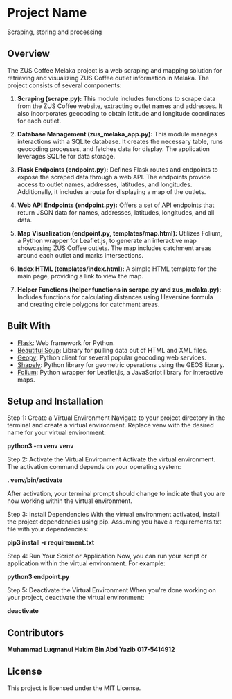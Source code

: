 # Project Name
Scraping, storing and processing
## Overview

The ZUS Coffee Melaka project is a web scraping and mapping solution for retrieving and visualizing ZUS Coffee outlet information in Melaka. The project consists of several components:

1. **Scraping (scrape.py):** This module includes functions to scrape data from the ZUS Coffee website, extracting outlet names and addresses. It also incorporates geocoding to obtain latitude and longitude coordinates for each outlet.

2. **Database Management (zus_melaka_app.py):** This module manages interactions with a SQLite database. It creates the necessary table, runs geocoding processes, and fetches data for display. The application leverages SQLite for data storage.

3. **Flask Endpoints (endpoint.py):** Defines Flask routes and endpoints to expose the scraped data through a web API. The endpoints provide access to outlet names, addresses, latitudes, and longitudes. Additionally, it includes a route for displaying a map of the outlets.

4. **Web API Endpoints (endpoint.py):** Offers a set of API endpoints that return JSON data for names, addresses, latitudes, longitudes, and all data.

5. **Map Visualization (endpoint.py, templates/map.html):** Utilizes Folium, a Python wrapper for Leaflet.js, to generate an interactive map showcasing ZUS Coffee outlets. The map includes catchment areas around each outlet and marks intersections.

6. **Index HTML (templates/index.html):** A simple HTML template for the main page, providing a link to view the map.

7. **Helper Functions (helper functions in scrape.py and zus_melaka.py):** Includes functions for calculating distances using Haversine formula and creating circle polygons for catchment areas.

## Built With

- [Flask](https://flask.palletsprojects.com/): Web framework for Python.
- [Beautiful Soup](https://www.crummy.com/software/BeautifulSoup/): Library for pulling data out of HTML and XML files.
- [Geopy](https://geopy.readthedocs.io/): Python client for several popular geocoding web services.
- [Shapely](https://shapely.readthedocs.io/): Python library for geometric operations using the GEOS library.
- [Folium](https://python-visualization.github.io/folium/): Python wrapper for Leaflet.js, a JavaScript library for interactive maps.

## Setup and Installation

Step 1: Create a Virtual Environment
Navigate to your project directory in the terminal and create a virtual environment. Replace venv with the desired name for your virtual environment:

**python3 -m venv venv**

Step 2: Activate the Virtual Environment
Activate the virtual environment. The activation command depends on your operating system:

**. venv/bin/activate**

After activation, your terminal prompt should change to indicate that you are now working within the virtual environment.

Step 3: Install Dependencies
With the virtual environment activated, install the project dependencies using pip. Assuming you have a requirements.txt file with your dependencies:

**pip3 install -r requirement.txt**

Step 4: Run Your Script or Application
Now, you can run your script or application within the virtual environment. For example:

**python3 endpoint.py**

Step 5: Deactivate the Virtual Environment
When you're done working on your project, deactivate the virtual environment:

**deactivate**

## Contributors

**Muhammad Luqmanul Hakim Bin Abd Yazib**
**017-5414912**

## License

This project is licensed under the MIT License.

